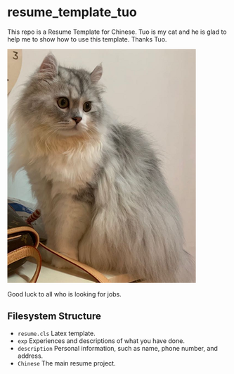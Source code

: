 # resume_template_tuo
This repo is a Resume Template for Chinese. Tuo is my cat and he is glad to help me to show how to use this template. 
Thanks Tuo. 

![tuo](Chinese/photo.png)

Good luck to all who is looking for jobs. 

## Filesystem Structure
* `resume.cls`
  Latex template.
* `exp`
  Experiences and descriptions of what you have done. 
* `description`
  Personal information, such as name, phone number, and address. 
* `Chinese`
  The main resume project. 